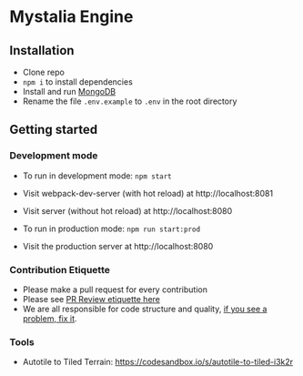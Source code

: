 # Mystalia Engine

## Installation

- Clone repo
- `npm i` to install dependencies
- Install and run [MongoDB](https://docs.mongodb.com/manual/administration/install-community/)
- Rename the file `.env.example` to `.env` in the root directory

## Getting started

### Development mode

- To run in development mode: `npm start`
- Visit webpack-dev-server (with hot reload) at http://localhost:8081
- Visit server (without hot reload) at http://localhost:8080

- To run in production mode: `npm run start:prod`
- Visit the production server at http://localhost:8080

### Contribution Etiquette

- Please make a pull request for every contribution
- Please see [PR Review etiquette here](https://github.com/thoughtbot/guides/tree/master/code-review)
- We are all responsible for code structure and quality, [if you see a problem, fix it](https://deviq.com/boy-scout-rule/).

### Tools

- Autotile to Tiled Terrain: https://codesandbox.io/s/autotile-to-tiled-i3k2r
